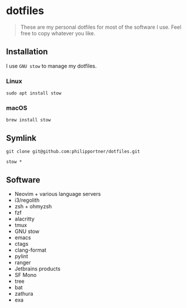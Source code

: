# dotfiles
> These are my personal dotfiles for most of the software I use. Feel free to copy whatever you like.

## Installation
I use `GNU stow` to manage my dotfiles.

### Linux

    sudo apt install stow

### macOS

    brew install stow

## Symlink

    git clone git@github.com:philipportner/dotfiles.git

    stow *

## Software
- Neovim + various language servers
- i3/regolith
- zsh + ohmyzsh
- fzf
- alacritty
- tmux
- GNU stow
- emacs
- ctags
- clang-format
- pylint
- ranger
- Jetbrains products
- SF Mono
- tree
- bat
- zathura
- exa

